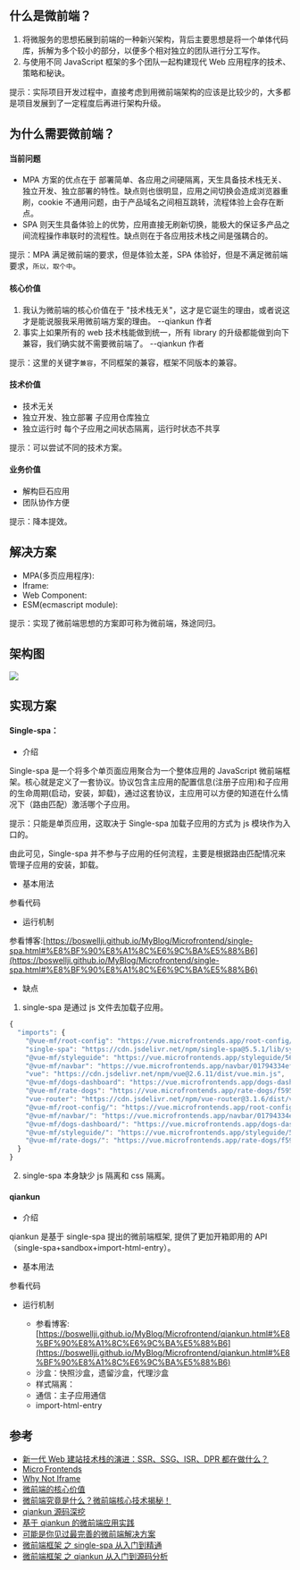## 什么是微前端？

1. 将微服务的思想拓展到前端的一种新兴架构，背后主要思想是将一个单体代码库，拆解为多个较小的部分，以便多个相对独立的团队进行分工写作。
2. 与使用不同 JavaScript 框架的多个团队一起构建现代 Web 应用程序的技术、策略和秘诀。

提示：实际项目开发过程中，直接考虑到用微前端架构的应该是比较少的，大多都是项目发展到了一定程度后再进行架构升级。

## 为什么需要微前端？

#### 当前问题

- MPA 方案的优点在于 部署简单、各应用之间硬隔离，天生具备技术栈无关、独立开发、独立部署的特性。缺点则也很明显，应用之间切换会造成浏览器重刷，cookie 不通用问题，由于产品域名之间相互跳转，流程体验上会存在断点。
- SPA 则天生具备体验上的优势，应用直接无刷新切换，能极大的保证多产品之间流程操作串联时的流程性。缺点则在于各应用技术栈之间是强耦合的。

提示：MPA 满足微前端的要求，但是体验太差，SPA 体验好，但是不满足微前端要求，`所以，取个中`。

#### 核心价值

1. 我认为微前端的核心价值在于 "技术栈无关"，这才是它诞生的理由，或者说这才是能说服我采用微前端方案的理由。 --qiankun 作者
2. 事实上如果所有的 web 技术栈能做到统一，所有 library 的升级都能做到向下兼容，我们确实就不需要微前端了。 --qiankun 作者

提示：这里的关键字`兼容`，不同框架的兼容，框架不同版本的兼容。

#### 技术价值

- 技术无关
- 独立开发、独立部署 子应用仓库独立
- 独立运行时 每个子应用之间状态隔离，运行时状态不共享

提示：可以尝试不同的技术方案。

#### 业务价值

- 解构巨石应用
- 团队协作方便

提示：降本提效。

## 解决方案

- MPA(多页应用程序):
- Iframe:
- Web Component:
- ESM(ecmascript module):

提示：实现了微前端思想的方案即可称为微前端，殊途同归。

## 架构图

![](https://pic1.zhimg.com/v2-49e29d35de9548c02b0d48782714e914_r.jpg)

## 实现方案

#### Single-spa：

- 介绍

Single-spa 是一个将多个单页面应用聚合为一个整体应用的 JavaScript 微前端框架。核心就是定义了一套协议。协议包含主应用的配置信息(注册子应用)和子应用的生命周期(启动，安装，卸载)，通过这套协议，主应用可以方便的知道在什么情况下（路由匹配）激活哪个子应用。

提示：只能是单页应用，这取决于 Single-spa 加载子应用的方式为 js 模块作为入口的。

由此可见，Single-spa 并不参与子应用的任何流程，主要是根据路由匹配情况来管理子应用的安装，卸载。

- 基本用法

参看代码

- 运行机制

参看博客:[https://boswellji.github.io/MyBlog/Microfrontend/single-spa.html#%E8%BF%90%E8%A1%8C%E6%9C%BA%E5%88%B6](https://boswellji.github.io/MyBlog/Microfrontend/single-spa.html#%E8%BF%90%E8%A1%8C%E6%9C%BA%E5%88%B6)

- 缺点

1. single-spa 是通过 js 文件去加载子应用。

```js
{
  "imports": {
    "@vue-mf/root-config": "https://vue.microfrontends.app/root-config/685cb799969ab697700620a8663570a87834fdc7/vue-mf-root-config.js",
    "single-spa": "https://cdn.jsdelivr.net/npm/single-spa@5.5.1/lib/system/single-spa.min.js",
    "@vue-mf/styleguide": "https://vue.microfrontends.app/styleguide/566ace2deeba4ca56b38fca7fa52d4d89ac32634/vue-mf-styleguide.js",
    "@vue-mf/navbar": "https://vue.microfrontends.app/navbar/01794334ef10fb4059f6658465f42597d24cb9d1/js/app.js",
    "vue": "https://cdn.jsdelivr.net/npm/vue@2.6.11/dist/vue.min.js",
    "@vue-mf/dogs-dashboard": "https://vue.microfrontends.app/dogs-dashboard/48cef902e48d293e1588320c0d855f7252742ab6/js/app.js",
    "@vue-mf/rate-dogs": "https://vue.microfrontends.app/rate-dogs/f5951b9fe7521f1134394244e239a47929239efb/js/app.js",
    "vue-router": "https://cdn.jsdelivr.net/npm/vue-router@3.1.6/dist/vue-router.min.js",
    "@vue-mf/root-config/": "https://vue.microfrontends.app/root-config/685cb799969ab697700620a8663570a87834fdc7/",
    "@vue-mf/navbar/": "https://vue.microfrontends.app/navbar/01794334ef10fb4059f6658465f42597d24cb9d1/js/",
    "@vue-mf/dogs-dashboard/": "https://vue.microfrontends.app/dogs-dashboard/48cef902e48d293e1588320c0d855f7252742ab6/js/",
    "@vue-mf/styleguide/": "https://vue.microfrontends.app/styleguide/566ace2deeba4ca56b38fca7fa52d4d89ac32634/",
    "@vue-mf/rate-dogs/": "https://vue.microfrontends.app/rate-dogs/f5951b9fe7521f1134394244e239a47929239efb/js/"
  }
}
```

2. single-spa 本身缺少 js 隔离和 css 隔离。

#### qiankun

- 介绍

qiankun 是基于 single-spa 提出的微前端框架, 提供了更加开箱即用的 API（single-spa+sandbox+import-html-entry）。

- 基本用法

参看代码

- 运行机制

  - 参看博客:[https://boswellji.github.io/MyBlog/Microfrontend/qiankun.html#%E8%BF%90%E8%A1%8C%E6%9C%BA%E5%88%B6](https://boswellji.github.io/MyBlog/Microfrontend/qiankun.html#%E8%BF%90%E8%A1%8C%E6%9C%BA%E5%88%B6)
  - 沙盒：快照沙盒，遗留沙盒，代理沙盒
  - 样式隔离：
  - 通信：主子应用通信
  - import-html-entry

## 参考

- [新一代 Web 建站技术栈的演进：SSR、SSG、ISR、DPR 都在做什么？](https://zhuanlan.zhihu.com/p/365113639)
- [Micro Frontends](https://micro-frontends.org/)
- [Why Not Iframe](https://www.yuque.com/kuitos/gky7yw/gesexv)
- [微前端的核心价值](https://www.yuque.com/kuitos/gky7yw/rhduwc)
- [微前端究竟是什么？微前端核心技术揭秘！](https://mp.weixin.qq.com/s/u9F1IUJfsuJBseOsPIK5qQ)
- [qiankun 源码深挖](https://www.jianshu.com/p/9703726b4c9f)
- [基于 qiankun 的微前端应用实践](https://zhuanlan.zhihu.com/p/356225293)
- [可能是你见过最完善的微前端解决方案](https://zhuanlan.zhihu.com/p/78362028)
- [微前端框架 之 single-spa 从入门到精通](https://juejin.cn/post/6862661545592111111)
- [微前端框架 之 qiankun 从入门到源码分析](https://juejin.cn/post/6885211340999229454)
